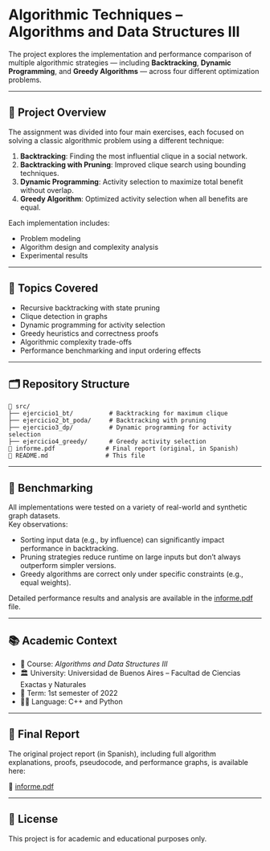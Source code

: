 # Algorithmic Techniques – Algorithms and Data Structures III

The project explores the implementation and performance comparison of multiple algorithmic strategies — including **Backtracking**, **Dynamic Programming**, and **Greedy Algorithms** — across four different optimization problems.

---

## 📌 Project Overview

The assignment was divided into four main exercises, each focused on solving a classic algorithmic problem using a different technique:

1. **Backtracking**: Finding the most influential clique in a social network.
2. **Backtracking with Pruning**: Improved clique search using bounding techniques.
3. **Dynamic Programming**: Activity selection to maximize total benefit without overlap.
4. **Greedy Algorithm**: Optimized activity selection when all benefits are equal.

Each implementation includes:
- Problem modeling
- Algorithm design and complexity analysis
- Experimental results

---

## 🧠 Topics Covered

- Recursive backtracking with state pruning
- Clique detection in graphs
- Dynamic programming for activity selection
- Greedy heuristics and correctness proofs
- Algorithmic complexity trade-offs
- Performance benchmarking and input ordering effects

---

## 🗂️ Repository Structure

```
📁 src/
├── ejercicio1_bt/          # Backtracking for maximum clique
├── ejercicio2_bt_poda/     # Backtracking with pruning
├── ejercicio3_dp/          # Dynamic programming for activity selection
├── ejercicio4_greedy/      # Greedy activity selection
📄 informe.pdf              # Final report (original, in Spanish)
📄 README.md                # This file
```

---

## 🧪 Benchmarking

All implementations were tested on a variety of real-world and synthetic graph datasets.  
Key observations:
- Sorting input data (e.g., by influence) can significantly impact performance in backtracking.
- Pruning strategies reduce runtime on large inputs but don’t always outperform simpler versions.
- Greedy algorithms are correct only under specific constraints (e.g., equal weights).

Detailed performance results and analysis are available in the [informe.pdf](./informe.pdf) file.

---

## 📚 Academic Context

- 📘 Course: *Algorithms and Data Structures III*  
- 🏛️ University: Universidad de Buenos Aires – Facultad de Ciencias Exactas y Naturales  
- 📅 Term: 1st semester of 2022  
- 🧑‍💻 Language: C++ and Python

---

## 📄 Final Report

The original project report (in Spanish), including full algorithm explanations, proofs, pseudocode, and performance graphs, is available here:

📄 [informe.pdf](./informe.pdf)

---

## 📑 License

This project is for academic and educational purposes only.
